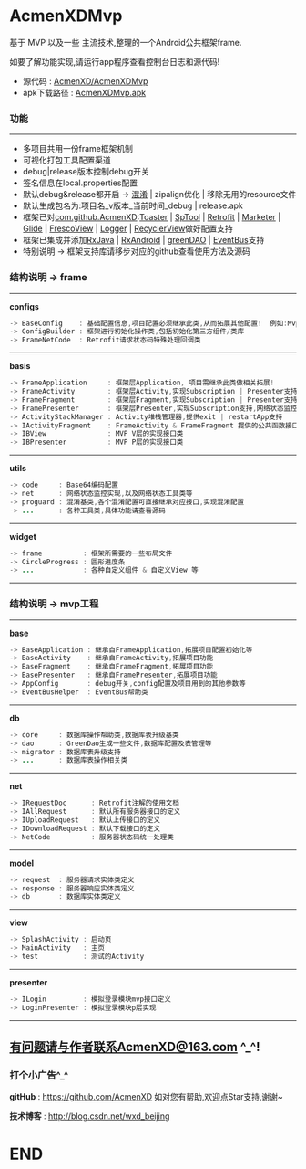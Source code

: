 # AcmenXDMvp

基于 MVP 以及一些 主流技术,整理的一个Android公共框架frame.

如要了解功能实现,请运行app程序查看控制台日志和源代码!
* 源代码 : <a href="https://github.com/AcmenXD/AcmenXDMvp">AcmenXD/AcmenXDMvp</a>
* apk下载路径 : <a href="https://github.com/AcmenXD/Resource/blob/master/apks/AcmenXDMvp.apk">AcmenXDMvp.apk</a>

### 功能
---
- 多项目共用一份frame框架机制
- 可视化打包工具配置渠道
- debug|release版本控制debug开关
- 签名信息在local.properties配置
- 默认debug&release都开启 -> <a href="http://blog.csdn.net/wxd_beijing/article/details/70140536">混淆</a> | zipalign优化 | 移除无用的resource文件
- 默认生成包名为:项目名_v版本_当前时间_debug | release.apk
- 框架已对<a href="https://github.com/AcmenXD">com.github.AcmenXD</a>:<a href="https://github.com/AcmenXD/Toaster">Toaster</a> | <a href="https://github.com/AcmenXD/SpTool">SpTool</a> | <a href="https://github.com/AcmenXD/Retrofit">Retrofit</a> | <a href="https://github.com/AcmenXD/Marketer">Marketer</a> | <a href="https://github.com/AcmenXD/Glide">Glide</a> | <a href="https://github.com/AcmenXD/FrescoView">FrescoView</a> | <a href="https://github.com/AcmenXD/Logger">Logger</a> | <a href="https://github.com/AcmenXD/RecyclerView">RecyclerView</a>做好配置支持
- 框架已集成并添加<a href="https://github.com/ReactiveX/RxJava">RxJava</a> | <a href="https://github.com/ReactiveX/RxAndroid">RxAndroid</a> | <a href="https://github.com/greenrobot/greenDAO">greenDAO</a> | <a href="https://github.com/greenrobot/EventBus">EventBus</a>支持
- 特别说明 -> 框架支持库请移步对应的github查看使用方法及源码

### 结构说明 -> frame
---
**configs**
```java
-> BaseConfig    : 基础配置信息,项目配置必须继承此类,从而拓展其他配置!  例如:MvpConfig/BourseConfig(每个项目都有一份单独的配置清单)
-> ConfigBuilder : 框架进行初始化操作类,包括初始化第三方组件/类库
-> FrameNetCode  : Retrofit请求状态码特殊处理回调类
```
---
**basis**
```java
-> FrameApplication     : 框架层Application, 项目需继承此类做相关拓展!
-> FrameActivity        : 框架层Activity,实现Subscription | Presenter支持,内容 | 加载 | 错误视图,网络状态监控,Net支持,以及销毁等
-> FrameFragment        : 框架层Fragment,实现Subscription | Presenter支持,内容 | 加载 | 错误视图,网络状态监控,Net支持,以及销毁等
-> FramePresenter       : 框架层Presenter,实现Subscription支持,网络状态监控,Net支持,以及销毁等
-> ActivityStackManager : Activity堆栈管理器,提供exit | restartApp支持
-> IActivityFragment    : FrameActivity & FrameFragment 提供的公共函数接口
-> IBView               : MVP V层的实现接口类
-> IBPresenter          : MVP P层的实现接口类
```
---
**utils**
```java
-> code     : Base64编码配置
-> net      : 网络状态监控实现,以及网络状态工具类等
-> proguard : 混淆基类,各个混淆配置可直接继承对应接口,实现混淆配置
-> ...      : 各种工具类,具体功能请查看源码
```
---
**widget**
```java
-> frame          : 框架所需要的一些布局文件
-> CircleProgress : 圆形进度条
-> ...            : 各种自定义组件 & 自定义View 等
```
---
### 结构说明 -> mvp工程
---
**base**
```java
-> BaseApplication : 继承自FrameApplication,拓展项目配置初始化等
-> BaseActivity    : 继承自FrameActivity,拓展项目功能
-> BaseFragment    : 继承自FrameFragment,拓展项目功能
-> BasePresenter   : 继承自FramePresenter,拓展项目功能
-> AppConfig       : debug开关,config配置及项目用到的其他参数等
-> EventBusHelper  : EventBus帮助类
```
---
**db**
```java
-> core     : 数据库操作帮助类,数据库表升级基类
-> dao      : GreenDao生成一些文件,数据库配置及表管理等
-> migrator : 数据库表升级支持
-> ...      : 数据库表操作相关类
```
---
**net**
```java
-> IRequestDoc      : Retrofit注解的使用文档
-> IAllRequest      : 默认所有服务器接口的定义
-> IUploadRequest   : 默认上传接口的定义
-> IDownloadRequest : 默认下载接口的定义
-> NetCode          : 服务器状态码统一处理类
```
---
**model**
```java
-> request  : 服务器请求实体类定义
-> response : 服务器响应实体类定义
-> db       : 数据库实体类定义
```
---
**view**
```java
-> SplashActivity : 启动页
-> MainActivity   : 主页
-> test           : 测试的Activity
```
---
**presenter**
```java
-> ILogin         : 模拟登录模块mvp接口定义
-> LoginPresenter : 模拟登录模块p层实现

```
---
有问题请与作者联系AcmenXD@163.com ^_^!
---
### 打个小广告^_^
**gitHub** : https://github.com/AcmenXD   如对您有帮助,欢迎点Star支持,谢谢~

**技术博客** : http://blog.csdn.net/wxd_beijing
# END